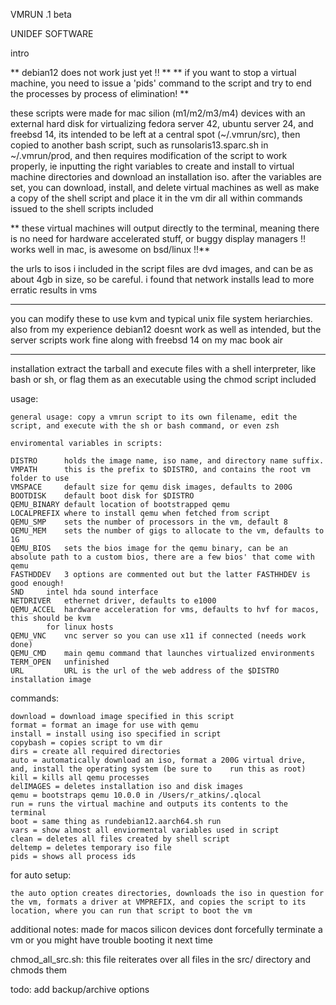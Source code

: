 VMRUN .1 beta

UNIDEF SOFTWARE

intro

** debian12 does not work just yet !! **
** if you want to stop a virtual machine, you need to issue a 'pids' command to the script and try to end the processes by process of elimination! **

these scripts were made for mac silion (m1/m2/m3/m4) devices with an external hard disk for virtualizing fedora server 42, ubuntu server 24, and freebsd 14, its intended to be left at a central spot (~/.vmrun/src), then copied to another bash script, such as runsolaris13.sparc.sh in ~/.vmrun/prod, and then requires modification of the script to work properly, ie inputting the right variables to create and install to virtual machine directories and download an installation iso. after the variables are set, you can download, install, and delete virtual machines as well as make a copy of the shell script and place it in the vm dir all within commands issued to the shell scripts included

** these virtual machines will output directly to the terminal, meaning there is no need for hardware accelerated stuff, or buggy display managers !! works well in mac, is awesome on bsd/linux !!**

the urls to isos i included in the script files are dvd images, and can be as about 4gb in size, so be careful. i found that network installs lead to more erratic results in vms

***
you can modify these to use kvm and typical unix file system heriarchies. also from my experience debian12 doesnt work as well as intended, but the server scripts work fine along with freebsd 14 on my mac book air
***

installation
extract the tarball and execute files with a shell interpreter, like bash or sh, or flag them as an executable using the chmod script included

usage:

	general usage: copy a vmrun script to its own filename, edit the script, and execute with the sh or bash command, or even zsh

	enviromental variables in scripts:
	
	DISTRO      holds the image name, iso name, and directory name suffix.
	VMPATH      this is the prefix to $DISTRO, and contains the root vm folder to use
	VMSPACE     default size for qemu disk images, defaults to 200G
	BOOTDISK    default boot disk for $DISTRO
	QEMU_BINARY default location of bootstrapped qemu
	LOCALPREFIX where to install qemu when fetched from script
	QEMU_SMP    sets the number of processors in the vm, default 8
	QEMU_MEM    sets the number of gigs to allocate to the vm, defaults to 1G
	QEMU_BIOS   sets the bios image for the qemu binary, can be an absolute path to a custom bios, there are a few bios' that come with qemu
	FASTHDDEV   3 options are commented out but the latter FASTHHDEV is good enough!
	SND	    intel hda sound interface
	NETDRIVER   ethernet driver, defaults to e1000
	QEMU_ACCEL  hardware acceleration for vms, defaults to hvf for macos, this should be kvm
		    for linux hosts
	QEMU_VNC    vnc server so you can use x11 if connected (needs work done)
	QEMU_CMD    main qemu command that launches virtualized environments
	TERM_OPEN   unfinished
	URL         URL is the url of the web address of the $DISTRO installation image

commands:

	download = download image specified in this script
	format = format an image for use with qemu
	install = install using iso specified in script
	copybash = copies script to vm dir
	dirs = create all required directories
	auto = automatically download an iso, format a 200G virtual drive, and, install the operating system (be sure to 	run this as root)
	kill = kills all qemu processes
	delIMAGES = deletes installation iso and disk images
	qemu = bootstraps qemu 10.0.0 in /Users/r_atkins/.qlocal
	run = runs the virtual machine and outputs its contents to the terminal
	boot = same thing as rundebian12.aarch64.sh run
	vars = show almost all enviormental variables used in script
	clean = deletes all files created by shell script
	deltemp = deletes temporary iso file
 	pids = shows all process ids 



for auto setup:

    the auto option creates directories, downloads the iso in question for the vm, formats a driver at VMPREFIX, and copies the script to its location, where you can run that script to boot the vm

additional notes:
made for macos silicon devices
dont forcefully terminate a vm or you might have trouble booting it next time

chmod_all_src.sh:
	this file reiterates over all files in the src/ directory and chmods them

todo:
add backup/archive options
